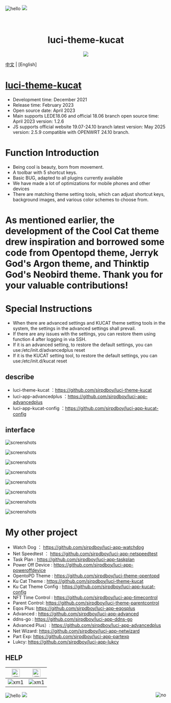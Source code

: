 ![hello](https://views.whatilearened.today/views/github/sirpdboy/deplives.svg) [![](https://img.shields.io/badge/TG群-点击加入-FFFFFF.svg)](https://t.me/joinchat/AAAAAEpRF88NfOK5vBXGBQ)

<h1 align="center">
  <br>luci-theme-kucat <br>
</h1>

  <p align="center">

  <a target="_blank" href="https://github.com/sirpdboy/luci-theme-kucat/releases">
    <img src="https://img.shields.io/github/release/sirpdboy/luci-theme-kucat.svg?style=flat-square&label=luci-theme-kucat&colorB=green">
  </a>
</p>

[中文](README_CN.md) | [English]


# [luci-theme-kucat](https://github.com/sirpdboy/luci-theme-kucat)
- Development time: December 2021
- Release time: February 2023
- Open source date: April 2023
- Main supports LEDE18.06 and official 18.06 branch open source time: April 2023 version: 1.2.6
- JS supports official website 19.07-24.10 branch latest version: May 2025 version: 2.5.9 compatible with OPENWRT 24.10 branch.

# Function Introduction
- Being cool is beauty, born from movement.
- A toolbar with 5 shortcut keys.
- Basic BUG, adapted to all plugins currently available
- We have made a lot of optimizations for mobile phones and other devices
- There are matching theme setting tools, which can adjust shortcut keys, background images, and various color schemes to choose from.

# As mentioned earlier, the development of the Cool Cat theme drew inspiration and borrowed some code from Opentopd theme, Jerryk God's Argon theme, and Thinktip God's Neobird theme. Thank you for your valuable contributions!


# Special Instructions
- When there are advanced settings and KUCAT theme setting tools in the system, the settings in the advanced settings shall prevail.
- If there are any issues with the settings, you can restore them using function 4 after logging in via SSH.
- If it is an advanced setting, to restore the default settings, you can use:/etc/init.d/advancedplus reset
- If it is the KUCAT setting tool, to restore the default settings, you can use:/etc/init.d/kucat reset

## describe

- luci-theme-kucat  ：https://github.com/sirpdboy/luci-theme-kucat
- luci-app-advancedplus  ：https://github.com/sirpdboy/luci-app-advancedplus
- luci-app-kucat-config  ：https://github.com/sirpdboy/luci-app-kucat-config 


## interface


![screenshots](./doc/ekucat1.png)

![screenshots](./doc/ekucat2.png)

![screenshots](./doc/ekucat3.png)

![screenshots](./doc/ekucat4.png)

![screenshots](./doc/ekucat5.png)

![screenshots](./doc/ekucat6.png)

![screenshots](./doc/kucatz1.png)

![screenshots](./doc/kucatz2.png)


# My other project

- Watch Dog ： https://github.com/sirpdboy/luci-app-watchdog
- Net Speedtest ： https://github.com/sirpdboy/luci-app-netspeedtest
- Task Plan : https://github.com/sirpdboy/luci-app-taskplan
- Power Off Device : https://github.com/sirpdboy/luci-app-poweroffdevice
- OpentoPD Theme : https://github.com/sirpdboy/luci-theme-opentopd
- Ku Cat Theme : https://github.com/sirpdboy/luci-theme-kucat
- Ku Cat Theme Config : https://github.com/sirpdboy/luci-app-kucat-config
- NFT Time Control : https://github.com/sirpdboy/luci-app-timecontrol
- Parent Control: https://github.com/sirpdboy/luci-theme-parentcontrol
- Eqos Plus: https://github.com/sirpdboy/luci-app-eqosplus
- Advanced : https://github.com/sirpdboy/luci-app-advanced
- ddns-go : https://github.com/sirpdboy/luci-app-ddns-go
- Advanced Plus）: https://github.com/sirpdboy/luci-app-advancedplus
- Net Wizard: https://github.com/sirpdboy/luci-app-netwizard
- Part Exp: https://github.com/sirpdboy/luci-app-partexp
- Lukcy: https://github.com/sirpdboy/luci-app-lukcy

## HELP

|     <img src="https://img.shields.io/badge/-Alipay-F5F5F5.svg" href="#赞助支持本项目-" height="25" alt="图飞了"/>  |  <img src="https://img.shields.io/badge/-WeChat-F5F5F5.svg" height="25" alt="图飞了" href="#赞助支持本项目-"/>  | 
| :-----------------: | :-------------: |
|![xm1](https://raw.githubusercontent.com/sirpdboy/openwrt/master/doc/支付宝.png) | ![xm1](https://raw.githubusercontent.com/sirpdboy/openwrt/master/doc/微信.png) |

<a href="#readme">
    <img src="https://img.shields.io/badge/-TOP-orange.svg" alt="no" title="Return TOP" align="right"/>
</a>

![hello](https://visitor-badge-deno.deno.dev/sirpdboy.sirpdboy.svg) [![](https://img.shields.io/badge/TGGroup-ClickJoin-FFFFFF.svg)](https://t.me/joinchat/AAAAAEpRF88NfOK5vBXGBQ)
